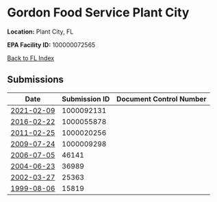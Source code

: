 # Gordon Food Service Plant City

**Location:** Plant City, FL

**EPA Facility ID:** 100000072565

[Back to FL Index](../../index.md)

## Submissions

| Date | Submission ID | Document Control Number |
|------|--------------|-------------------------|
| [2021-02-09](submissions/1000092131.md) | 1000092131 |  |
| [2016-02-22](submissions/1000055878.md) | 1000055878 |  |
| [2011-02-25](submissions/1000020256.md) | 1000020256 |  |
| [2009-07-24](submissions/1000009298.md) | 1000009298 |  |
| [2006-07-05](submissions/46141.md) | 46141 |  |
| [2004-06-23](submissions/36989.md) | 36989 |  |
| [2002-03-27](submissions/25363.md) | 25363 |  |
| [1999-08-06](submissions/15819.md) | 15819 |  |
